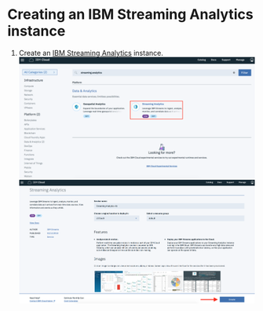 # Creating an IBM Streaming Analytics instance
1. Create an [IBM Streaming Analytics](https://console.bluemix.net/catalog/services/streaming-analytics) instance.
![](streaming-analytics-catalog.png)
![](create-streaming-analytics.png)